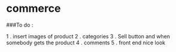 # commerce

###To do :

1 . insert images of product
2 . categories
3 . Sell button and when somebody gets the product
4 . comments
5 . front end nice look

